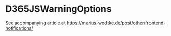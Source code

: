 # D365JSWarningOptions
See accompanying article at https://marius-wodtke.de/post/other/frontend-notifications/
